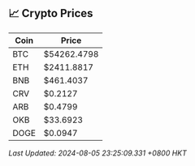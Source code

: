 ## 📈 Crypto Prices

| Coin | Price |
| ---- | ----- |
| BTC | $54262.4798 |
| ETH | $2411.8817 |
| BNB | $461.4037 |
| CRV | $0.2127 |
| ARB | $0.4799 |
| OKB | $33.6923 |
| DOGE | $0.0947 |

_Last Updated: 2024-08-05 23:25:09.331 +0800 HKT_